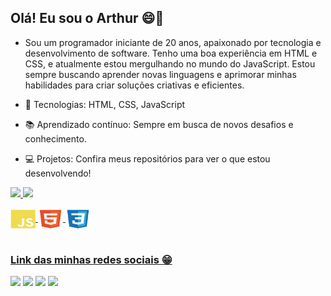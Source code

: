 ## Olá! Eu sou o Arthur 😄👋
- Sou um programador iniciante de 20 anos, apaixonado por tecnologia e desenvolvimento de software. Tenho uma boa experiência em HTML e CSS, e atualmente estou mergulhando no mundo do JavaScript. Estou sempre buscando aprender novas linguagens e aprimorar minhas habilidades para criar soluções criativas e eficientes.

- 🔧 Tecnologias: HTML, CSS, JavaScript <br>
- 📚 Aprendizado contínuo: Sempre em busca de novos desafios e conhecimento. <br>
- 💻 Projetos: Confira meus repositórios para ver o que estou desenvolvendo!
 <div>
   <a href="https://github.com/Arthurthedev">
   <img height="180em" src="https://github-readme-stats.vercel.app/api?username=Arthurthedev&show_icons=true&theme=tokyonight&include_all_commits=true&count_private=true"/>
   <img height="180em" src="https://github-readme-stats.vercel.app/api/top-langs/?username=Arthurthedev&layout=compact&langs_count=6&theme=tokyonight"/>
</div>
    
<div style="display: inline_block"><br>
  <img align="center" alt="Js" height="30" width="40" src="https://raw.githubusercontent.com/devicons/devicon/master/icons/javascript/javascript-plain.svg">
  <img align="center" alt="HTML" height="30" width="40" src="https://raw.githubusercontent.com/devicons/devicon/master/icons/html5/html5-original.svg">
  <img align="center" alt="CSS" height="30" width="40" src="https://raw.githubusercontent.com/devicons/devicon/master/icons/css3/css3-original.svg">
</div>
 
<br>
 
### Link das minhas redes sociais 😁
 
<div> 
  <a href="https://www.instagram.com/arthur_moraes_thurler/" target="_blank"><img src="https://img.shields.io/badge/-Instagram-%23E4405F?style=for-the-badge&logo=instagram&logoColor=white" target="_blank"></a>
 <a href="" target="_blank"><img src="https://img.shields.io/badge/Discord-7289DA?style=for-the-badge&logo=discord&logoColor=white" target="_blank"></a> 
  <a href = ""><img src="https://img.shields.io/badge/-Gmail-%23333?style=for-the-badge&logo=gmail&logoColor=white" target="_blank"></a>
  <a href="" target="_blank"><img src="https://img.shields.io/badge/-LinkedIn-%230077B5?style=for-the-badge&logo=linkedin&logoColor=white" target="_blank"></a>
</div>
